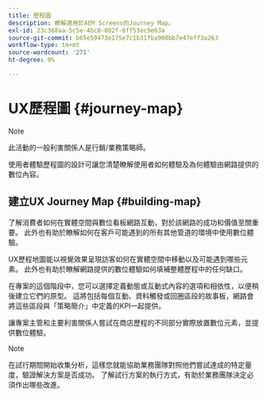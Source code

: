 ```yaml
---
title: 歷程圖
description: 瞭解適用於AEM Screens的Journey Map。
exl-id: 23c368aa-5c5e-4bc8-802f-6ff53ec9e63a
source-git-commit: b65e59473e175e7c1b31fba900bb7e47eff3a263
workflow-type: tm+mt
source-wordcount: '271'
ht-degree: 0%

---
```


# UX歷程圖 {#journey-map}

>[!NOTE]
>
>此活動的一般利害關係人是行銷/業務策略師。

使用者體驗歷程圖的設計可讓您清楚瞭解使用者如何體驗及為何體驗由網路提供的數位內容。

## 建立UX Journey Map {#building-map}

了解消費者如何在實體空間與數位看板網路互動，對於該網路的成功和價值至關重要。 此外也有助於瞭解如何在客戶可能遇到的所有其他管道的環境中使用數位體驗。

UX歷程地圖能以視覺效果呈現訪客如何在實體空間中移動以及可能遇到哪些元素。 此外也有助於瞭解網路提供的數位體驗如何填補整體歷程中的任何缺口。

在專案的這個階段中，您可以選擇定義動態或互動式內容的選項和相依性，以便稍後建立它們的原型。 這將包括每個互動、資料觸發或回圈區段的故事板，網路會將這些區段與「策略簡介」中定義的KPI一起提供。

讓專案主管和主要利害關係人嘗試在商店歷程的不同部分實際放置數位元素，並提供數位體驗。

>[!NOTE]
> 在試行期間開始收集分析，這樣您就能協助業務團隊對照他們嘗試達成的特定量度，驗證解決方案是否成功。 了解試行方案的執行方式，有助於業務團隊決定必須作出哪些改進。

